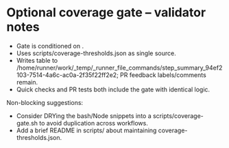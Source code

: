 # Optional coverage gate – validator notes

- Gate is conditioned on \.
- Uses scripts/coverage-thresholds.json as single source.
- Writes table to /home/runner/work/\_temp/\_runner_file_commands/step_summary_94ef2103-7514-4a6c-ac0a-2f35f22ff2e2; PR feedback labels/comments remain.
- Quick checks and PR tests both include the gate with identical logic.

Non-blocking suggestions:

- Consider DRYing the bash/Node snippets into a scripts/coverage-gate.sh to avoid duplication across workflows.
- Add a brief README in scripts/ about maintaining coverage-thresholds.json.
